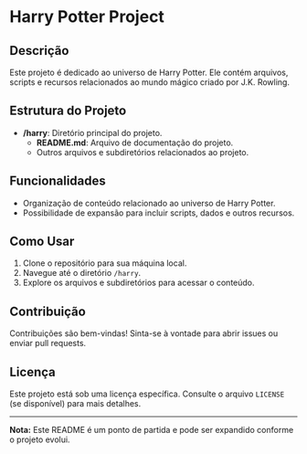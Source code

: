 # Harry Potter Project

## Descrição
Este projeto é dedicado ao universo de Harry Potter. Ele contém arquivos, scripts e recursos relacionados ao mundo mágico criado por J.K. Rowling.

## Estrutura do Projeto
- **/harry**: Diretório principal do projeto.
    - **README.md**: Arquivo de documentação do projeto.
    - Outros arquivos e subdiretórios relacionados ao projeto.

## Funcionalidades
- Organização de conteúdo relacionado ao universo de Harry Potter.
- Possibilidade de expansão para incluir scripts, dados e outros recursos.

## Como Usar
1. Clone o repositório para sua máquina local.
2. Navegue até o diretório `/harry`.
3. Explore os arquivos e subdiretórios para acessar o conteúdo.

## Contribuição
Contribuições são bem-vindas! Sinta-se à vontade para abrir issues ou enviar pull requests.

## Licença
Este projeto está sob uma licença específica. Consulte o arquivo `LICENSE` (se disponível) para mais detalhes.

---
**Nota:** Este README é um ponto de partida e pode ser expandido conforme o projeto evolui.